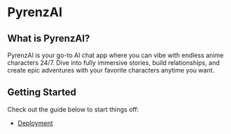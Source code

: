 # PyrenzAI

## What is PyrenzAI?

PyrenzAI is your go-to AI chat app where you can vibe with endless anime characters 24/7. Dive into fully immersive stories, build relationships, and create epic adventures with your favorite characters anytime you want.

## Getting Started

Check out the guide below to start things off:

- [Deployment](./docs/Deployment.md)
